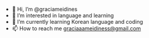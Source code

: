- 👋 Hi, I’m @graciameidines
- 👀 I’m interested in language and learning
- 🌱 I’m currently learning Korean language and coding
- 📫 How to reach me graciaaameidiness@gmail.com

<!---
graciameidines/graciameidines is a ✨ special ✨ repository because its `README.md` (this file) appears on your GitHub profile.
You can click the Preview link to take a look at your changes.
--->
